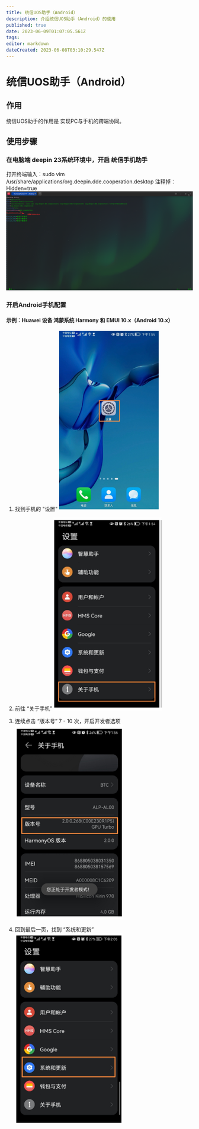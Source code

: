 ```yaml
---
title: 统信UOS助手（Android）
description: 介绍统信UOS助手（Android）的使用
published: true
date: 2023-06-09T01:07:05.561Z
tags: 
editor: markdown
dateCreated: 2023-06-08T03:10:29.547Z
---
```


# 统信UOS助手（Android）
## 作用
统信UOS助手的作用是 实现PC与手机的跨端协同。
## 使用步骤
### 在电脑端 deepin 23系统环境中，开启 统信手机助手
打开终端输入：sudo vim /usr/share/applications/org.deepin.dde.cooperation.desktop
注释掉：Hidden=true
![2023-6-8_24909.png](/2023-6-8_24909.png)

### 开启Android手机配置
#### 示例：Huawei 设备 鸿蒙系统 Harmony 和 EMUI 10.x（Android 10.x）
1. 找到手机的 "设置"
![2023-6-9_2189.png](/2023-6-9_2189.png)

2. 前往 “关于手机”
![2023-6-9_88937.png](/2023-6-9_88937.png)

3. 连续点击 “版本号” 7 - 10 次，开启开发者选项
![2023-6-9_97257.png](/2023-6-9_97257.png)

4. 回到最后一页，找到 “系统和更新”
![2023-6-9_86180.png](/2023-6-9_86180.png)



